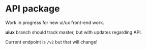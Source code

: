 # API package

Work in progress for new ui/ux front-end work.

**uiux** branch should track master, but with updates regarding API.

Current endpoint is `/v2` but that will change!
